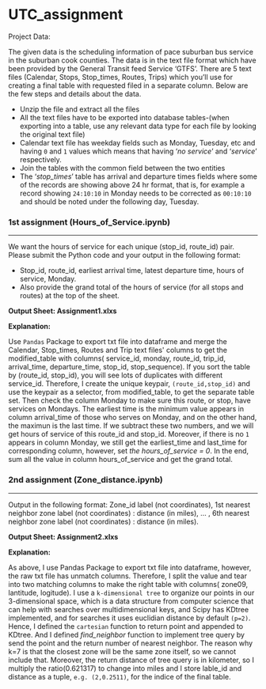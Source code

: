 # UTC_assignment

Project Data:

The given data is the scheduling information of pace suburban bus service in the suburban cook counties. The data is in the text file format which have been provided by the General Transit feed Service ‘GTFS’. There are 5 text files (Calendar, Stops, Stop_times, Routes, Trips) which you’ll use for creating a final table with requested filed in a separate column.
Below are the few steps and details about the data.
 - Unzip the file and extract all the files
 - All the text files have to be exported into database tables-(when exporting into a table, use any relevant data type for each file by looking the original text file)
 - Calendar text file has weekday fields such as Monday, Tuesday, etc and having `0` and `1` values which means that having ‘*no service*’ and ‘*service*’ respectively.
 - Join the tables with the common field between the two entities
 - The ‘*stop_times*’ table has arrival and departure times fields where some of the records are showing above 24 hr format, that is, for example a record showing `24:10:10` in Monday needs to be corrected as `00:10:10` and should be noted under the following day, Tuesday.

### 1st assignment (Hours_of_Service.ipynb)
---
We want the hours of service for each unique (stop_id, route_id) pair.  Please submit the Python code and your output in the following format:
 
- Stop_id, route_id, earliest arrival time, latest  departure time, hours of service, Monday.
- Also provide the grand total of the hours of service (for all stops and routes) at the top of the sheet.

**Output Sheet: Assignment1.xlxs**

**Explanation:**

Use `Pandas` Package to export txt file into dataframe and merge the Calendar, Stop_times, Routes and Trip text files' columns to get the modified_table with columns( service_id, monday, route_id, trip_id, arrival_time, departure_time, stop_id, stop_sequence). If you sort the table by (route_id, stop_id), you will see lots of duplicates with different service_id. Therefore, I create the unique keypair, `(route_id,stop_id)` and use the keypair as a selector, from modified_table, to get the separate table set. Then check the column Monday to make sure this route, or stop, have services on Mondays. The earliest time is the minimum value appears in column arrival_time of those who serves on Monday, and on the other hand, the maximun is the last time. If we subtract these two numbers, and we will get hours of service of this route_id and stop_id. Moreover, if there is no `1` appears in column Monday, we still get the earliest_time and last_time for corresponding column, however, set *the hours_of_service = 0*. In the end, sum all the value in column hours_of_service and get the grand total.

### 2nd assignment (Zone_distance.ipynb)
---
Output in the following format:
Zone_id label (not coordinates), 1st nearest neighbor zone label (not coordinates) : distance (in miles), … , 6th nearest neighbor zone label (not coordinates) : distance (in miles).

**Output Sheet: Assignment2.xlxs**

**Explanation:**

As above, I use Pandas Package to export txt file into dataframe, however, the raw txt file has unmatch columns. Therefore, I split the value and tear into two matching columns to make the right table with columns( zone09, lantitude, logitude). I use a `k-dimensional tree` to organize our points in our 3-dimensional space, which is a data structure from computer science that can help with searches over multidimensional keys, and Scipy has KDtree implemented, and for searches it uses euclidian distance by default `(p=2)`. Hence, I defined the `cartesian` function to return point and appended to KDtree. And I defined *find_neighbor* function to implement tree query by send the point and the return number of nearest neighbor. The reason why k=7 is that the closest zone will be the same zone itself, so we cannot include that. Moreover, the return distance of tree query is in kilometer, so I multiply the ratio(0.621317) to change into miles and I store lable_id and distance as a tuple, `e.g. (2,0.2511)`, for the indice of the final table.
